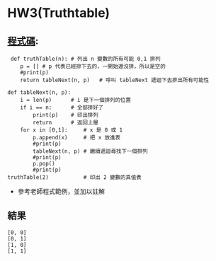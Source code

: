 # HW3(Truthtable)

## [程式碼](https://github.com/Yongsin0/ai109b/blob/main/homework/HW3/truthtable.py):
```
 def truthTable(n): # 列出 n 變數的所有可能 0,1 排列
	p = [] # p 代表已經排下去的，一開始還沒排，所以是空的
    #print(p)
	return tableNext(n, p)   # 呼叫 tableNext 遞迴下去排出所有可能性

def tableNext(n, p):
	i = len(p)      # i 是下一個排列的位置
	if i == n:		# 全部排好了
		print(p)	# 印出排列
		return      # 返回上層
	for x in [0,1]:     # x 是 0 或 1
		p.append(x)		# 把 x 放進表
        #print(p)
		tableNext(n, p)	# 繼續遞迴尋找下一個排列
        #print(p)
		p.pop()			
        #print(p)
truthTable(2)           # 印出 2 變數的真值表
```

* 參考老師程式範例，並加以註解

## 結果
```
[0, 0]
[0, 1]
[1, 0]
[1, 1]
```